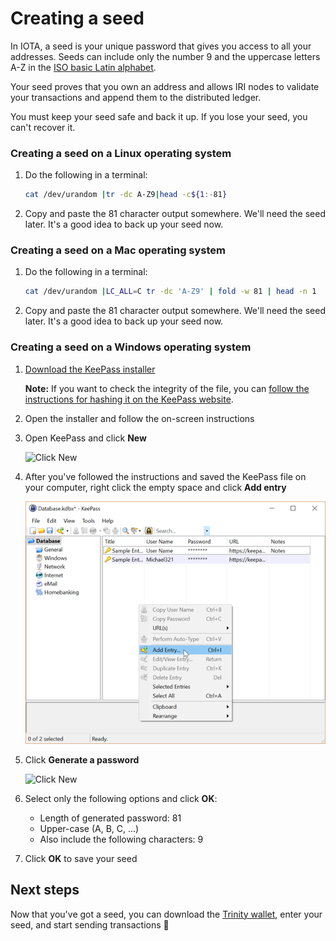 # Creating a seed

In IOTA, a seed is your unique password that gives you access to all your addresses. Seeds can include only the number 9 and the uppercase letters A-Z in the [ISO basic Latin alphabet](https://en.wikipedia.org/wiki/ISO_basic_Latin_alphabet).

Your seed proves that you own an address and allows IRI nodes to validate your transactions and append them to the distributed ledger.

You must keep your seed safe and back it up. If you lose your seed, you can't recover it.

### Creating a seed on a Linux operating system
1. Do the following in a terminal:
    ```bash
    cat /dev/urandom |tr -dc A-Z9|head -c${1:-81}
    ```
2. Copy and paste the 81 character output somewhere. We'll need the seed later. It's a good idea to back up your seed now.

### Creating a seed on a Mac operating system
1. Do the following in a terminal:
    ```bash
    cat /dev/urandom |LC_ALL=C tr -dc 'A-Z9' | fold -w 81 | head -n 1
    ```
2. Copy and paste the 81 character output somewhere. We'll need the seed later. It's a good idea to back up your seed now.

### Creating a seed on a Windows operating system
1. [Download the KeePass installer](https://keepass.info/)

    **Note:** If you want to check the integrity of the file, you can [follow the instructions for hashing it on the KeePass website](https://keepass.info/integrity.html).
2. Open the installer and follow the on-screen instructions
3. Open KeePass and click **New**

    <img src="/introduction-to-iota/keepass-new.png" alt="Click New" width="600">

4. After you've followed the instructions and saved the KeePass file on your computer, right click the empty space and click **Add entry**

    <img src="/introduction-to-iota/keepass-add-entry.png" alt="Click Add Entry" width="600">

5. Click **Generate a password**

    <img src="/introduction-to-iota/keepass-password-generator.png" alt="Click New" width="600">

6. Select only the following options and click **OK**:
    * Length of generated password: 81
    * Upper-case (A, B, C, ...)
    * Also include the following characters: 9
7. Click **OK** to save your seed

## Next steps

Now that you've got a seed, you can download the [Trinity wallet](https://trinity.iota.org/), enter your seed, and start sending transactions :tada:
